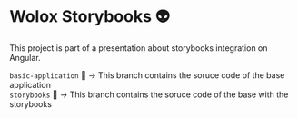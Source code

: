 # Wolox Storybooks :alien:
This project is part of a presentation about storybooks integration on Angular.

```basic-application``` :memo: -> This branch contains the soruce code of the base application
<br />
```storybooks``` :art: -> This branch contains the soruce code of the base with the storybooks
